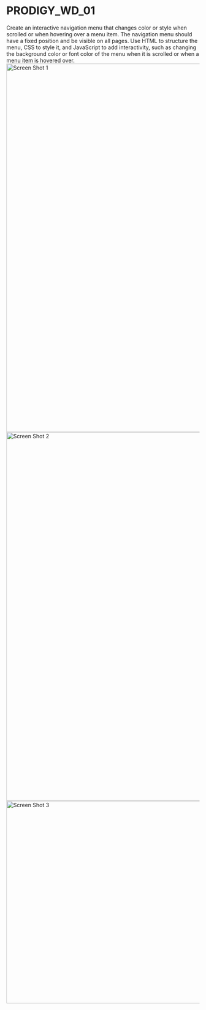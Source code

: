 # PRODIGY_WD_01
 Create an interactive navigation menu that changes color or style when scrolled or when hovering over a menu item. The navigation menu should have a fixed position and be visible on all pages. Use HTML to structure the menu, CSS to style it, and JavaScript to add interactivity, such as changing the background color or font color of the menu when it is scrolled or when a menu item is hovered over. 
<img width="959" alt="Screen Shot 1" src="https://github.com/Vedant2402/PRODIGY_WD_01/assets/98166840/319fe688-ae9f-4f7b-aff7-dbc43b225b2a">
<img width="960" alt="Screen Shot 2" src="https://github.com/Vedant2402/PRODIGY_WD_01/assets/98166840/07782b9c-be86-44fb-b133-f2887b23bcb8">
<img width="527" alt="Screen Shot 3" src="https://github.com/Vedant2402/PRODIGY_WD_01/assets/98166840/5a15f3c3-315b-431c-95bf-fd0cfc0db4d2">
